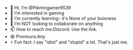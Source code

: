 - 👋 Hi, I’m @Pikmingamer9539
- 👀 I’m interested in gaming
- 🌱 I’m currently learning- it's None of your buisness
- 💞️ I’m NOT looking to collaborate on anything
- 📫 How to reach me:Discord. Use the link.
- 😄 Pronouns:Any
- ⚡ Fun fact: I say "idiot" and "stupid" a lot. That's just me.


